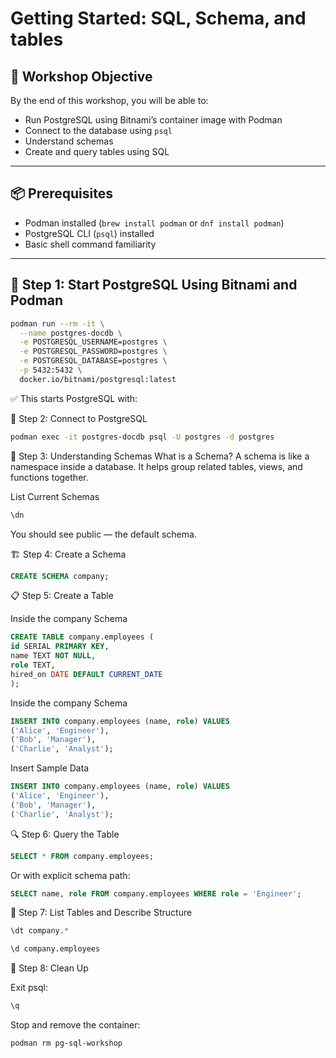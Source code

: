 # Getting Started: SQL, Schema, and tables

## 🎯 Workshop Objective

By the end of this workshop, you will be able to:

- Run PostgreSQL using Bitnami’s container image with Podman
- Connect to the database using `psql`
- Understand schemas
- Create and query tables using SQL

---

## 📦 Prerequisites

- Podman installed (`brew install podman` or `dnf install podman`)
- PostgreSQL CLI (`psql`) installed
- Basic shell command familiarity

---

## 🚀 Step 1: Start PostgreSQL Using Bitnami and Podman

```bash
podman run --rm -it \
  --name postgres-docdb \
  -e POSTGRESQL_USERNAME=postgres \
  -e POSTGRESQL_PASSWORD=postgres \
  -e POSTGRESQL_DATABASE=postgres \
  -p 5432:5432 \
  docker.io/bitnami/postgresql:latest
```
  
✅ This starts PostgreSQL with:


🔗 Step 2: Connect to PostgreSQL

```bash
podman exec -it postgres-docdb psql -U postgres -d postgres
```

🧠 Step 3: Understanding Schemas
What is a Schema?
A schema is like a namespace inside a database. It helps group related tables, views, and functions together.

List Current Schemas

```sql
\dn
```

You should see public — the default schema.

🏗️ Step 4: Create a Schema


```sql
CREATE SCHEMA company;
```


📋 Step 5: Create a Table

Inside the company Schema

```sql
CREATE TABLE company.employees (
id SERIAL PRIMARY KEY,
name TEXT NOT NULL,
role TEXT,
hired_on DATE DEFAULT CURRENT_DATE
);
```


Inside the company Schema

```sql
INSERT INTO company.employees (name, role) VALUES
('Alice', 'Engineer'),
('Bob', 'Manager'),
('Charlie', 'Analyst');
```

Insert Sample Data

```sql
INSERT INTO company.employees (name, role) VALUES
('Alice', 'Engineer'),
('Bob', 'Manager'),
('Charlie', 'Analyst');
```

🔍 Step 6: Query the Table

```sql
SELECT * FROM company.employees;
```

Or with explicit schema path:

```sql
SELECT name, role FROM company.employees WHERE role = 'Engineer';
```

📑 Step 7: List Tables and Describe Structure

```sql
\dt company.*
```

```sql
\d company.employees
```


🧹 Step 8: Clean Up


Exit psql:

```sql
\q
```

Stop and remove the container:


```shell
podman rm pg-sql-workshop
```







